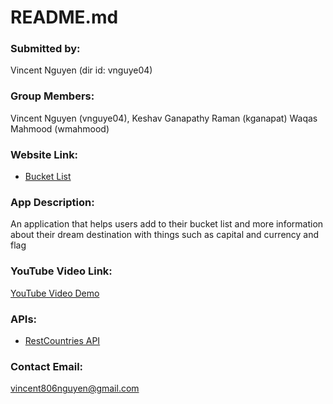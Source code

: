 # README.md

### Submitted by:
Vincent Nguyen (dir id: vnguye04)

### Group Members:
Vincent Nguyen (vnguye04), Keshav Ganapathy Raman (kganapat) Waqas Mahmood (wmahmood)

### Website Link:
- [Bucket List ](https://finalexamproject-50f2.onrender.com/)

### App Description:
An application that helps users add to their bucket list and more information about their dream destination with things such as capital and currency and flag

### YouTube Video Link:
[YouTube Video Demo](https://youtu.be/eoejLoeMSO8)

### APIs:
- [RestCountries API ](https://restcountries.com/)

### Contact Email:
vincent806nguyen@gmail.com
